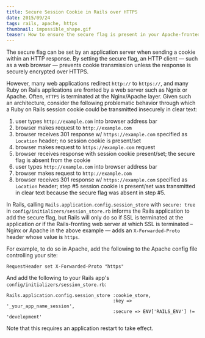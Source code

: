 ```yaml
---
title: Secure Session Cookie in Rails over HTTPS
date: 2015/09/24
tags: rails, apache, https
thumbnail: impossible_shape.gif
teaser: How to ensure the secure flag is present in your Apache-fronted Rails app's session cookies.
---
```


The secure flag can be set by an application server when sending a cookie within an HTTP response. By setting the secure flag, an HTTP client &mdash; such as a web browser &mdash; prevents cookie transmission unless the response is securely encrypted over HTTPS.

However, many web applications redirect `http://` to `https://`, and many Ruby on Rails applications are fronted by a web server such as Ngnix or Apache. Often, `HTTPS` is terminated at the Nginx/Apache layer. Given such an architecture, consider the following problematic behavior through which a Ruby on Rails session cookie could be transmitted insecurely in clear text:

1. user types `http://example.com` into browser address bar
2. browser makes request to `http://example.com`
3. browser receives 301 response w/ `https://example.com` specified as `Location` header; no session cookie is present/set
4. browser makes request to `https://example.com` request
5. browser receives response with session cookie present/set; the secure flag is absent from the cookie
6. user types `http://example.com` into browser address bar
7. browser makes request to `http://example.com`
8. browser receives 301 response w/ `https://example.com` specified as `Location` header; step #5 session cookie is present/set was transmitted in clear text because the secure flag was absent in step #5.

In Rails, calling `Rails.application.config.session_store` with `secure: true` in `config/initializers/session_store.rb` informs the Rails application to add the secure flag, but Rails will only do so if SSL is terminated at the application _or_ if the Rails-fronting web server at which SSL is terminated &ndash; Nginx or Apache in the above example &mdash; adds an `X-Forwarded-Proto` header whose value is `https`.

For example, to do so in Apache, add the following to the Apache config file controlling your site:

```
RequestHeader set X-Forwarded-Proto "https"
```

And add the following to your Rails app's `config/initializers/session_store.rb`:

```
Rails.application.config.session_store :cookie_store,
                                       :key => '_your_app_name_session',
                                       :secure => ENV['RAILS_ENV'] != 'development'
```

Note that this requires an application restart to take effect.
